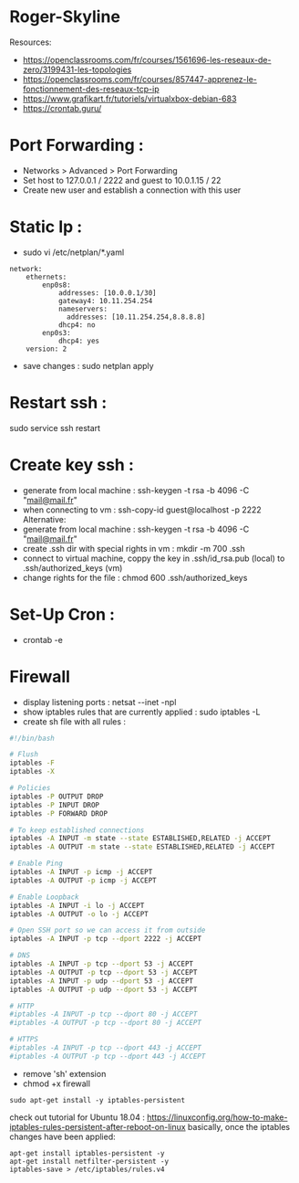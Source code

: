 # Roger-Skyline

Resources: 
- https://openclassrooms.com/fr/courses/1561696-les-reseaux-de-zero/3199431-les-topologies
- https://openclassrooms.com/fr/courses/857447-apprenez-le-fonctionnement-des-reseaux-tcp-ip
- https://www.grafikart.fr/tutoriels/virtualxbox-debian-683
- https://crontab.guru/

# Port Forwarding : 
- Networks > Advanced > Port Forwarding
- Set host to 127.0.0.1 / 2222 and guest to 10.0.1.15 / 22
- Create new user and establish a connection with this user

# Static Ip :
- sudo vi /etc/netplan/*.yaml
```
network:
    ethernets:
        enp0s8:
            addresses: [10.0.0.1/30]
            gateway4: 10.11.254.254
            nameservers:
              addresses: [10.11.254.254,8.8.8.8]
            dhcp4: no
        enp0s3:
            dhcp4: yes
    version: 2
```
- save changes : sudo netplan apply

# Restart ssh : 
sudo service ssh restart

# Create key ssh : 
- generate from local machine : ssh-keygen -t rsa -b 4096 -C "mail@mail.fr"
- when connecting to vm : ssh-copy-id guest@localhost -p 2222
Alternative:
- generate from local machine : ssh-keygen -t rsa -b 4096 -C "mail@mail.fr"
- create .ssh dir with special rights in vm : mkdir -m 700 .ssh 
- connect to virtual machine, coppy the key in .ssh/id_rsa.pub (local) to .ssh/authorized_keys (vm) 
- change rights for the file : chmod 600 .ssh/authorized_keys

# Set-Up Cron : 
- crontab -e

# Firewall
- display listening ports : netsat --inet -npl
- show iptables rules that are currently applied : sudo iptables -L
- create sh file with all rules :
``` sh
#!/bin/bash

# Flush
iptables -F
iptables -X

# Policies
iptables -P OUTPUT DROP
iptables -P INPUT DROP
iptables -P FORWARD DROP

# To keep established connections
iptables -A INPUT -m state --state ESTABLISHED,RELATED -j ACCEPT
iptables -A OUTPUT -m state --state ESTABLISHED,RELATED -j ACCEPT

# Enable Ping
iptables -A INPUT -p icmp -j ACCEPT
iptables -A OUTPUT -p icmp -j ACCEPT

# Enable Loopback
iptables -A INPUT -i lo -j ACCEPT
iptables -A OUTPUT -o lo -j ACCEPT

# Open SSH port so we can access it from outside
iptables -A INPUT -p tcp --dport 2222 -j ACCEPT

# DNS
iptables -A INPUT -p tcp --dport 53 -j ACCEPT
iptables -A OUTPUT -p tcp --dport 53 -j ACCEPT
iptables -A INPUT -p udp --dport 53 -j ACCEPT
iptables -A OUTPUT -p udp --dport 53 -j ACCEPT

# HTTP
#iptables -A INPUT -p tcp --dport 80 -j ACCEPT
#iptables -A OUTPUT -p tcp --dport 80 -j ACCEPT

# HTTPS
#iptables -A INPUT -p tcp --dport 443 -j ACCEPT
#iptables -A OUTPUT -p tcp --dport 443 -j ACCEPT

```
- remove 'sh' extension
- chmod +x firewall
```
sudo apt-get install -y iptables-persistent
```
check out tutorial for Ubuntu 18.04 : https://linuxconfig.org/how-to-make-iptables-rules-persistent-after-reboot-on-linux
basically, once the iptables changes have been applied:
```
apt-get install iptables-persistent -y
apt-get install netfilter-persistent -y
iptables-save > /etc/iptables/rules.v4
```
